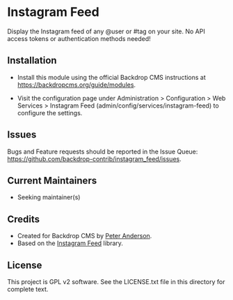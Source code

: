 Instagram Feed
==============

Display the Instagram feed of any @user or #tag on your site. No API access
tokens or authentication methods needed!

Installation
------------

- Install this module using the official Backdrop CMS instructions at
  https://backdropcms.org/guide/modules.

- Visit the configuration page under Administration > Configuration > Web
  Services > Instagram Feed (admin/config/services/instagram-feed) to configure
  the settings.

Issues
------

Bugs and Feature requests should be reported in the Issue Queue:
https://github.com/backdrop-contrib/instagram_feed/issues.

Current Maintainers
-------------------

- Seeking maintainer(s)

Credits
-------

- Created for Backdrop CMS by [Peter Anderson](https://github.com/BWPanda).
- Based on the
  [Instagram Feed](https://github.com/jsanahuja/jquery.instagramFeed) library.

License
-------

This project is GPL v2 software.
See the LICENSE.txt file in this directory for complete text.
